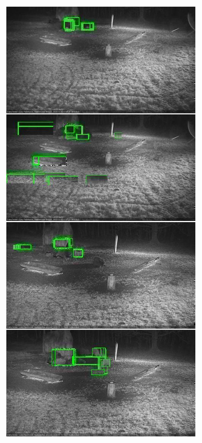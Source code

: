 ![20201112-174602-175605](in2/20201112/20201112-174602-175605_0_.jpg)
![20201112-175612-180616](in2/20201112/20201112-175612-180616_0_.jpg)
![20201112-180622-181627](in2/20201112/20201112-180622-181627_0_.jpg)
![20201112-181633-182638](in2/20201112/20201112-181633-182638_0_.jpg)
